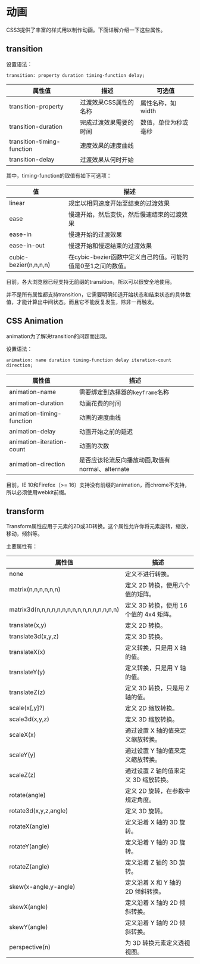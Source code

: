 # 动画

CSS3提供了丰富的样式用以制作动画。下面详解介绍一下这些属性。

## transition

设置语法：

```
transition: property duration timing-function delay;
```

|属性值|描述|可选值|
|---|---|---|
|transition-property|过渡效果CSS属性的名称|属性名称，如width|
|transition-duration|完成过渡效果需要的时间|数值，单位为秒或毫秒|
|transition-timing-function|速度效果的速度曲线|
|transition-delay|过渡效果从何时开始|

其中，timing-function的取值有如下可选项：

|值|描述|
|---|---|
|linear|规定以相同速度开始至结束的过渡效果|
|ease|慢速开始，然后变快，然后慢速结束的过渡效果|
|ease-in|慢速开始的过渡效果|
|ease-in-out|慢速开始和慢速结束的过渡效果|
|cubic-bezier(n,n,n,n)|在cybic-bezier函数中定义自己的值。可能的值是0至1之间的数值。|


目前，各大浏览器已经支持无前缀的transition，所以可以很安全地使用。

并不是所有属性都支持transition，它需要明确知道开始状态和结束状态的具体数值，才能计算出中间状态。而且它不能反复发生，除非一再触发。

## CSS Animation

animation为了解决transition的问题而出现。

设置语法：

```
animation: name duration timing-function delay iteration-count direction;
```

|属性值|描述|
|---|---|
|animation-name|需要绑定到选择器的`keyframe`名称|
|animation-duration|动画花费的时间|
|animation-timing-function|动画的速度曲线|
|animation-delay|动画开始之前的延迟|
|animation-iteration-count|动画的次数|
|animation-direction|是否应该轮流反向播放动画,取值有normal、alternate|

目前，IE 10和Firefox（>= 16）支持没有前缀的animation，而chrome不支持，所以必须使用webkit前缀。

## transform

Transform属性应用于元素的2D或3D转换。这个属性允许你将元素旋转，缩放，移动，倾斜等。

主要属性有：

|属性值|描述|
|---|---|
|none|定义不进行转换。|
|matrix(n,n,n,n,n,n)|定义 2D 转换，使用六个值的矩阵。|
|matrix3d(n,n,n,n,n,n,n,n,n,n,n,n,n,n,n,n)|定义 3D 转换，使用 16 个值的 4x4 矩阵。|
|translate(x,y)|定义 2D 转换。|
|translate3d(x,y,z)|定义 3D 转换。|
|translateX(x)|定义转换，只是用 X 轴的值。|
|translateY(y)|定义转换，只是用 Y 轴的值。|
|translateZ(z)|定义 3D 转换，只是用 Z 轴的值。|
|scale(x[,y]?)|定义 2D 缩放转换。|
|scale3d(x,y,z)|定义 3D 缩放转换。|
|scaleX(x)|通过设置 X 轴的值来定义缩放转换。|
|scaleY(y)|通过设置 Y 轴的值来定义缩放转换。|
|scaleZ(z)|通过设置 Z 轴的值来定义 3D 缩放转换。|
|rotate(angle)|	定义 2D 旋转，在参数中规定角度。|
|rotate3d(x,y,z,angle)|	定义 3D 旋转。|
|rotateX(angle)|定义沿着 X 轴的 3D 旋转。|
|rotateY(angle)|定义沿着 Y 轴的 3D 旋转。|
|rotateZ(angle)|定义沿着 Z 轴的 3D 旋转。|
|skew(x-angle,y-angle)|定义沿着 X 和 Y 轴的 2D 倾斜转换。|
|skewX(angle)|定义沿着 X 轴的 2D 倾斜转换。|
|skewY(angle)|定义沿着 Y 轴的 2D 倾斜转换。|
|perspective(n)|为 3D 转换元素定义透视视图。|
